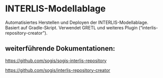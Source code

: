 # INTERLIS-Modellablage

Automatisiertes Herstellen und Deployen der INTERLIS-Modellablage. Basiert auf Gradle-Skript. Verwendet GRETL und weiteres Plugin (“interlis-repository-creator”).

## weiterführende Dokumentationen:
https://github.com/sogis/sogis-interlis-repository

https://github.com/sogis/interlis-repository-creator

